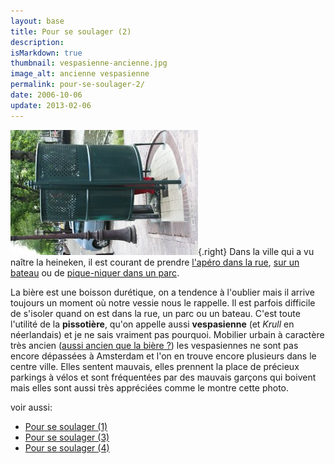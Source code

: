 ```yaml
---
layout: base
title: Pour se soulager (2)
description: 
isMarkdown: true
thumbnail: vespasienne-ancienne.jpg
image_alt: ancienne vespasienne
permalink: pour-se-soulager-2/
date: 2006-10-06
update: 2013-02-06
---
```




![ancienne vespasienne](vespasienne-ancienne.jpg){.right}
Dans la ville qui a vu naître la heineken, il est courant de prendre [l'apéro dans la rue](/revisions-sous-le-soleil), [sur un bateau](/sortie-en-bateau) ou de [pique-niquer dans un parc](/le-vondelpark). 

La bière est une boisson durétique, on a tendence à l'oublier mais il arrive toujours un moment où notre vessie nous le rappelle. Il est parfois difficile de s'isoler quand on est dans la rue, un parc ou un bateau. C'est toute l'utilité de la **pissotière**, qu'on appelle aussi **vespasienne** (et *Krull* en néerlandais) et je ne sais vraiment pas pourquoi. Mobilier urbain à caractère très ancien ([aussi ancien que la bière ?](http://www.orgemont.com/fabrication.php)) les vespasiennes ne sont pas encore dépassées à Amsterdam et l'on en trouve encore plusieurs dans le centre ville. Elles sentent mauvais, elles prennent la place de précieux parkings à vélos et sont fréquentées par des mauvais garçons qui boivent mais elles sont aussi très appréciées comme le montre cette photo.

voir aussi:
* [Pour se soulager (1)](/pour-se-soulager-1)
* [Pour se soulager (3)](/pour-se-soulager-3)
* [Pour se soulager (4)](/pour-se-soulager-4)